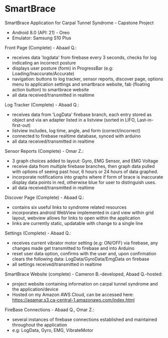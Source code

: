 # SmartBrace

SmartBrace Application for Carpal Tunnel Syndrome - Capstone Project

- Android 8.0 (API: 21) - Oreo
- Emulator: Samsung S10 Plus

Front Page (Complete) - Abaad Q.:
- receives data 'logdata' from firebase every 3 seconds,
   checks for log indicating an incorrect posture
- displays user posture (form) in ProgressBar (e.g: Loading/Inaccurate/Accurate)
- navigation: 
   buttons to log tracker, sensor reports, discover page,
   options menu to application settings and smartbrace website,
   fab (floating action button) to smartbrace website
- all data received/transmitted in realtime
 
Log Tracker (Complete) - Abaad Q.:
- receives data from 'LogData' firebase branch,
   each entry stored as object and via an adapter listed
   in a listview (sorted in LIFO, Last-in-first-out)
- listview includes, log time, angle, and form (correct/incorrect)
- connected to firebase realtime database, synced with arduino
- all data received/transmitted in realtime

Sensor Reports (Complete) - Omar Z.:
- 3 graph choices added to layout: Gyro, EMG Sensor, and EMG Voltage
- receive data from multiple firebase branches, then graph data pulled
  with options of seeing past hour, 6 hours or 24 hours of data graphed.
- incorporate notifications into graphs where if form of brace is inaccurate
  display data points in red, otherwise blue for user to distinguish uses.
- all data received/transmitted in realtime

Discover Page (Complete) - Abaad Q.:
- contains six useful links to syndrome related resources
- incorporates android WebView implemented in card view within grid layout,
   webview allows for links to open within the application
- links are currently static, updatable with change to a single line

Settings (Complete) - Abaad Q.:
- receives current vibrator motor setting (e.g: ON/OFF) via firebase,
   any changes made get transmitted to firebase and into Arduino
- reset user data option, confirms with the user and,
   upon confirmation clears the following data: LogData/GyroData/EmgData on firebase
- all settings received/transmitted in realtime

SmartBrace Website (complete) - Cameron B.-developed, Abaad Q.-hosted:
- project website containing information on carpal tunnel syndrome and the application/device
- Hosted on my Amazon AWS Cloud, 
   can be accessed here: https://aqamar.s3.ca-central-1.amazonaws.com/index.html
 
FireBase Connections - Abaad Q., Omar Z.:
- several instances of firebase connections established and maintained throughout the application
- e.g: LogData, Gyro, EMG, VibrateMotor
 
 
